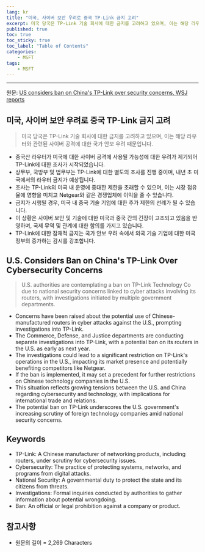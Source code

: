 ```yaml
---
lang: kr
title: "미국, 사이버 보안 우려로 중국 TP-Link 금지 고려"
excerpt: 미국 당국은 TP-Link 기술 회사에 대한 금지를 고려하고 있으며, 이는 해당 라우터와 관련된 사이버 공격에 대한 국가 안보 우려 때문입니다.
published: true
toc: true
toc_sticky: true
toc_label: "Table of Contents"
categories:
    - MSFT
tags:
    - MSFT
---
```


---

  원문: [US considers ban on China's TP-Link over security concerns, WSJ reports](https://www.investing.com/news/world-news/us-considers-ban-on-chinas-tplink-over-national-security-concerns-wsj-reports-3778935)

## 미국, 사이버 보안 우려로 중국 TP-Link 금지 고려

> 미국 당국은 TP-Link 기술 회사에 대한 금지를 고려하고 있으며, 이는 해당 라우터와 관련된 사이버 공격에 대한 국가 안보 우려 때문입니다.


- 중국산 라우터가 미국에 대한 사이버 공격에 사용될 가능성에 대한 우려가 제기되어 TP-Link에 대한 조사가 시작되었습니다.
- 상무부, 국방부 및 법무부는 TP-Link에 대한 별도의 조사를 진행 중이며, 내년 초 미국에서의 라우터 금지가 예상됩니다.
- 조사는 TP-Link의 미국 내 운영에 중대한 제한을 초래할 수 있으며, 이는 시장 점유율에 영향을 미치고 Netgear와 같은 경쟁업체에 이익을 줄 수 있습니다.
- 금지가 시행될 경우, 미국 내 중국 기술 기업에 대한 추가 제한의 선례가 될 수 있습니다.
- 이 상황은 사이버 보안 및 기술에 대한 미국과 중국 간의 긴장이 고조되고 있음을 반영하며, 국제 무역 및 관계에 대한 함의를 가지고 있습니다.
- TP-Link에 대한 잠재적 금지는 국가 안보 우려 속에서 외국 기술 기업에 대한 미국 정부의 증가하는 감시를 강조합니다.

## U.S. Considers Ban on China's TP-Link Over Cybersecurity Concerns

> U.S. authorities are contemplating a ban on TP-Link Technology Co due to national security concerns linked to cyber attacks involving its routers, with investigations initiated by multiple government departments.


- Concerns have been raised about the potential use of Chinese-manufactured routers in cyber attacks against the U.S., prompting investigations into TP-Link.
- The Commerce, Defense, and Justice departments are conducting separate investigations into TP-Link, with a potential ban on its routers in the U.S. as early as next year.
- The investigations could lead to a significant restriction on TP-Link's operations in the U.S., impacting its market presence and potentially benefiting competitors like Netgear.
- If the ban is implemented, it may set a precedent for further restrictions on Chinese technology companies in the U.S.
- This situation reflects growing tensions between the U.S. and China regarding cybersecurity and technology, with implications for international trade and relations.
- The potential ban on TP-Link underscores the U.S. government's increasing scrutiny of foreign technology companies amid national security concerns.

## Keywords

- TP-Link: A Chinese manufacturer of networking products, including routers, under scrutiny for cybersecurity issues.
- Cybersecurity: The practice of protecting systems, networks, and programs from digital attacks.
- National Security: A governmental duty to protect the state and its citizens from threats.
- Investigations: Formal inquiries conducted by authorities to gather information about potential wrongdoing.
- Ban: An official or legal prohibition against a company or product.

## 참고사항

- 원문의 길이 = 2,269 Characters

